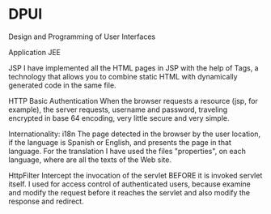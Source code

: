 DPUI
====

Design and Programming of User Interfaces

Application JEE

JSP
I have implemented all the HTML pages in JSP with the help of Tags, a technology that allows you to combine static HTML with dynamically generated code in the same file.

HTTP Basic Authentication
When the browser requests a resource (jsp, for example), the server requests, username and password, traveling encrypted in base 64 encoding, very little secure and very simple.

Internationality: i18n
The page detected in the browser by the user location, if the language is Spanish or English, and presents the page in that language. For the translation I have used the files "properties", on each language, where are all the texts of the Web site.

HttpFilter
Intercept the invocation of the servlet BEFORE it is invoked servlet itself. 
I used for access control of authenticated users, because examine and modify the request before it reaches the servlet and also modify the response and redirect. 



